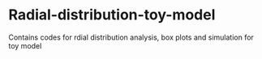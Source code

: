 # Radial-distribution-toy-model
Contains codes for rdial distribution analysis, box plots and simulation for toy model
